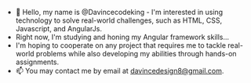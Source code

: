 - 👋 Hello, my name is @Davincecodeking - I'm interested in using technology to solve real-world challenges, such as HTML, CSS, Javascript, and AngularJs. 
- Right now, I'm studying and honing my Angular framework skills...
- I'm hoping to cooperate on any project that requires me to tackle real-world problems while also developing my abilities through hands-on assignments.
- 📫 You may contact me by email at davincedesign8@gmail.com.

<!---
Davincecodeking/Davincecodeking is a ✨ special ✨ repository because its `README.md` (this file) appears on your GitHub profile.
You can click the Preview link to take a look at your changes.
--->
